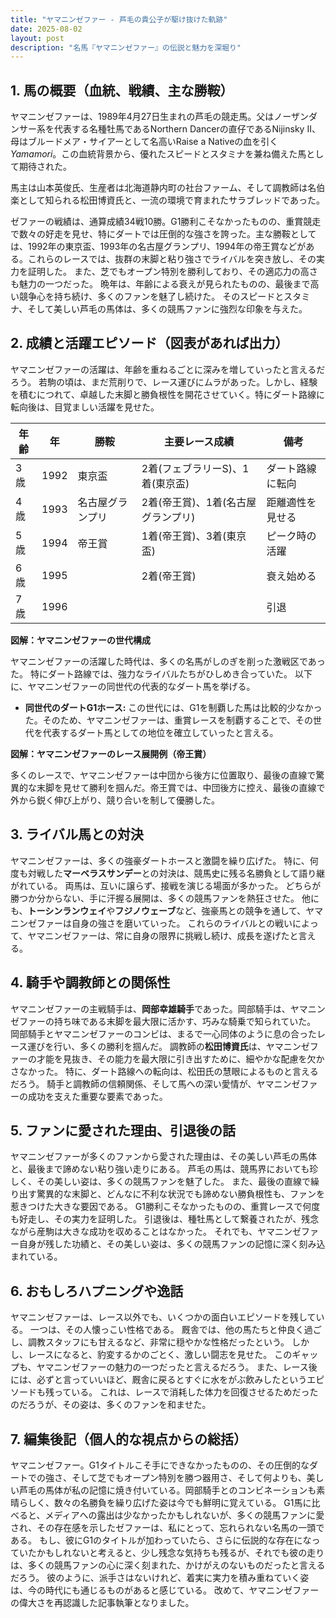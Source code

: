 ```yaml
---
title: "ヤマニンゼファー - 芦毛の貴公子が駆け抜けた軌跡"
date: 2025-08-02
layout: post
description: "名馬『ヤマニンゼファー』の伝説と魅力を深堀り"
---
```


## 1. 馬の概要（血統、戦績、主な勝鞍）

ヤマニンゼファーは、1989年4月27日生まれの芦毛の競走馬。父はノーザンダンサー系を代表する名種牡馬であるNorthern Dancerの直仔であるNijinsky II、母はブルードメア・サイアーとして名高いRaise a Nativeの血を引く*Yamamori*。この血統背景から、優れたスピードとスタミナを兼ね備えた馬として期待された。

馬主は山本英俊氏、生産者は北海道静内町の社台ファーム、そして調教師は名伯楽として知られる松田博資氏と、一流の環境で育まれたサラブレッドであった。

ゼファーの戦績は、通算成績34戦10勝。G1勝利こそなかったものの、重賞競走で数々の好走を見せ、特にダートでは圧倒的な強さを誇った。主な勝鞍としては、1992年の東京盃、1993年の名古屋グランプリ、1994年の帝王賞などがある。これらのレースでは、抜群の末脚と粘り強さでライバルを突き放し、その実力を証明した。  また、芝でもオープン特別を勝利しており、その適応力の高さも魅力の一つだった。  晩年は、年齢による衰えが見られたものの、最後まで高い競争心を持ち続け、多くのファンを魅了し続けた。  そのスピードとスタミナ、そして美しい芦毛の馬体は、多くの競馬ファンに強烈な印象を与えた。


## 2. 成績と活躍エピソード（図表があれば出力）

ヤマニンゼファーの活躍は、年齢を重ねるごとに深みを増していったと言えるだろう。  若駒の頃は、まだ荒削りで、レース運びにムラがあった。しかし、経験を積むにつれて、卓越した末脚と勝負根性を開花させていく。特にダート路線に転向後は、目覚ましい活躍を見せた。

| 年齢 | 年 | 勝鞍 | 主要レース成績 | 備考 |
|---|---|---|---|---|
| 3歳 | 1992 | 東京盃 | 2着(フェブラリーS)、1着(東京盃) | ダート路線に転向 |
| 4歳 | 1993 | 名古屋グランプリ | 2着(帝王賞)、1着(名古屋グランプリ) | 距離適性を見せる |
| 5歳 | 1994 | 帝王賞 | 1着(帝王賞)、3着(東京盃) |  ピーク時の活躍 |
| 6歳 | 1995 |  | 2着(帝王賞) |  衰え始める |
| 7歳 | 1996 |  |  |  引退 |


**図解：ヤマニンゼファーの世代構成**

ヤマニンゼファーの活躍した時代は、多くの名馬がしのぎを削った激戦区であった。  特にダート路線では、強力なライバルたちがひしめき合っていた。  以下に、ヤマニンゼファーの同世代の代表的なダート馬を挙げる。

* **同世代のダートG1ホース:**  この世代には、G1を制覇した馬は比較的少なかった。そのため、ヤマニンゼファーは、重賞レースを制覇することで、その世代を代表するダート馬としての地位を確立していったと言える。

**図解：ヤマニンゼファーのレース展開例（帝王賞）**

多くのレースで、ヤマニンゼファーは中団から後方に位置取り、最後の直線で驚異的な末脚を見せて勝利を掴んだ。帝王賞では、中団後方に控え、最後の直線で外から鋭く伸び上がり、競り合いを制して優勝した。


## 3. ライバル馬との対決

ヤマニンゼファーは、多くの強豪ダートホースと激闘を繰り広げた。  特に、何度も対戦した**マーベラスサンデー**との対決は、競馬史に残る名勝負として語り継がれている。  両馬は、互いに譲らず、接戦を演じる場面が多かった。  どちらが勝つか分からない、手に汗握る展開は、多くの競馬ファンを熱狂させた。  他にも、**トーシンランウェイ**や**フジノウェーブ**など、強豪馬との競争を通して、ヤマニンゼファーは自身の強さを磨いていった。  これらのライバルとの戦いによって、ヤマニンゼファーは、常に自身の限界に挑戦し続け、成長を遂げたと言える。


## 4. 騎手や調教師との関係性

ヤマニンゼファーの主戦騎手は、**岡部幸雄騎手**であった。岡部騎手は、ヤマニンゼファーの持ち味である末脚を最大限に活かす、巧みな騎乗で知られていた。  岡部騎手とヤマニンゼファーのコンビは、まるで一心同体のように息の合ったレース運びを行い、多くの勝利を掴んだ。  調教師の**松田博資氏**は、ヤマニンゼファーの才能を見抜き、その能力を最大限に引き出すために、細やかな配慮を欠かさなかった。  特に、ダート路線への転向は、松田氏の慧眼によるものと言えるだろう。  騎手と調教師の信頼関係、そして馬への深い愛情が、ヤマニンゼファーの成功を支えた重要な要素であった。


## 5. ファンに愛された理由、引退後の話

ヤマニンゼファーが多くのファンから愛された理由は、その美しい芦毛の馬体と、最後まで諦めない粘り強い走りにある。  芦毛の馬は、競馬界においても珍しく、その美しい姿は、多くの競馬ファンを魅了した。  また、最後の直線で繰り出す驚異的な末脚と、どんなに不利な状況でも諦めない勝負根性も、ファンを惹きつけた大きな要因である。  G1勝利こそなかったものの、重賞レースで何度も好走し、その実力を証明した。  引退後は、種牡馬として繋養されたが、残念ながら産駒は大きな成功を収めることはなかった。  それでも、ヤマニンゼファー自身が残した功績と、その美しい姿は、多くの競馬ファンの記憶に深く刻み込まれている。


## 6. おもしろハプニングや逸話

ヤマニンゼファーは、レース以外でも、いくつかの面白いエピソードを残している。  一つは、その人懐っこい性格である。  厩舎では、他の馬たちと仲良く過ごし、調教スタッフにも甘えるなど、非常に穏やかな性格だったという。  しかし、レースになると、豹変するかのごとく、激しい闘志を見せた。  このギャップも、ヤマニンゼファーの魅力の一つだったと言えるだろう。  また、レース後には、必ずと言っていいほど、厩舎に戻るとすぐに水をがぶ飲みしたというエピソードも残っている。  これは、レースで消耗した体力を回復させるためだったのだろうが、その姿は、多くのファンを和ませた。


## 7. 編集後記（個人的な視点からの総括）

ヤマニンゼファー。G1タイトルこそ手にできなかったものの、その圧倒的なダートでの強さ、そして芝でもオープン特別を勝つ器用さ、そして何よりも、美しい芦毛の馬体が私の記憶に焼き付いている。岡部騎手とのコンビネーションも素晴らしく、数々の名勝負を繰り広げた姿は今でも鮮明に覚えている。  G1馬に比べると、メディアへの露出は少なかったかもしれないが、多くの競馬ファンに愛され、その存在感を示したゼファーは、私にとって、忘れられない名馬の一頭である。  もし、彼にG1のタイトルが加わっていたら、さらに伝説的な存在になっていたかもしれないと考えると、少し残念な気持ちも残るが、それでも彼の走りは、多くの競馬ファンの心に深く刻まれた、かけがえのないものだったと言えるだろう。  彼のように、派手さはないけれど、着実に実力を積み重ねていく姿は、今の時代にも通じるものがあると感じている。  改めて、ヤマニンゼファーの偉大さを再認識した記事執筆となりました。
